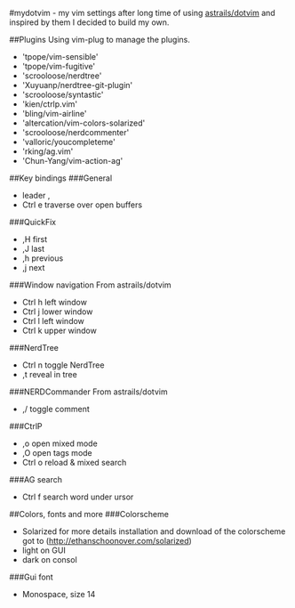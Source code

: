 #mydotvim - my vim settings
after long time of using [astrails/dotvim](https://github.com/astrails/dotvim) and inspired by them I decided to build my own.

##Plugins
Using vim-plug to manage the plugins.

- 'tpope/vim-sensible'
- 'tpope/vim-fugitive'
- 'scrooloose/nerdtree'
- 'Xuyuanp/nerdtree-git-plugin'
- 'scrooloose/syntastic'
- 'kien/ctrlp.vim'
- 'bling/vim-airline'
- 'altercation/vim-colors-solarized'
- 'scrooloose/nerdcommenter'
- 'valloric/youcompleteme'
- 'rking/ag.vim'
- 'Chun-Yang/vim-action-ag'

##Key bindings
###General
- leader ,
- Ctrl e traverse over open buffers

###QuickFix
- ,H first
- ,J last
- ,h previous
- ,j next

###Window navigation
From astrails/dotvim

- Ctrl h left window
- Ctrl j lower window
- Ctrl l left window
- Ctrl k upper window

###NerdTree
- Ctrl n toggle NerdTree
- ,t reveal in tree

###NERDCommander 
From astrails/dotvim
- ,/ toggle comment

###CtrlP
- ,o open mixed mode
- ,O open tags mode
- Ctrl o reload & mixed search

###AG search
- Ctrl f search word under ursor

##Colors, fonts and more
###Colorscheme
- Solarized
 for more details installation and download of the colorscheme got to (http://ethanschoonover.com/solarized)
 - light on GUI
 - dark on consol

###Gui font
- Monospace, size 14






